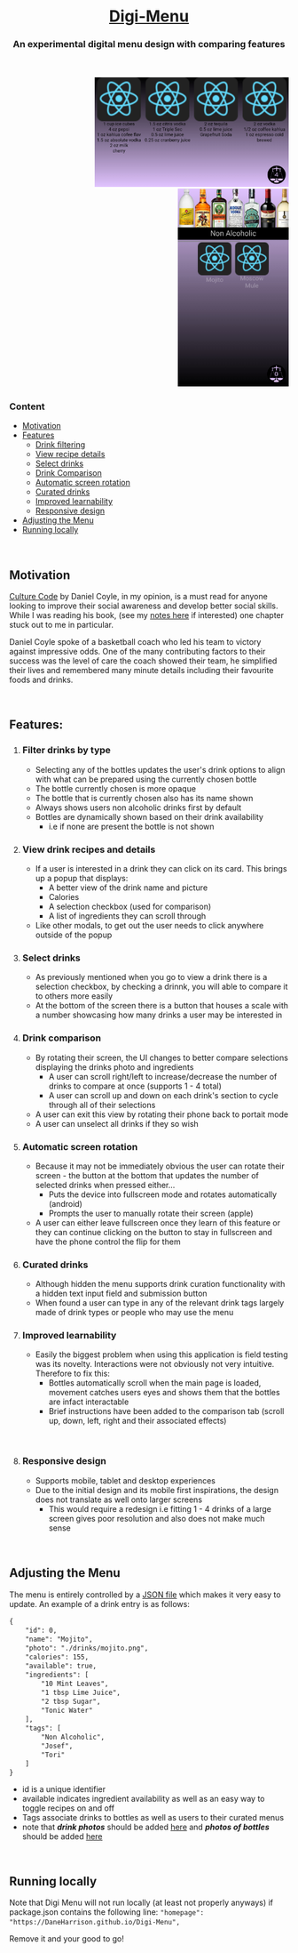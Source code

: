 <div align="center">
    <h1><b><a href="https://daneharrison.github.io/Digi-Menu/">Digi-Menu</a></b></h1>
<h3>An experimental digital menu design with comparing features</h3>
</div>

<br>
<br>

<div align='right'>
<img src='res/maxExpanderView.jpg' width='350px'/>
<img src='res/selectionView.jpg' width='200px'/>
</div>

### Content
- [Motivation](#motivation)
- [Features](#features)
    - [Drink filtering](#filter-drinks-by-type)
    - [View recipe details](#view-drink-recipes-and-details)
    - [Select drinks](#select-drinks)
    - [Drink Comparison](#drink-comparison)
    - [Automatic screen rotation](#automatic-screen-rotation)
    - [Curated drinks](#curated-drinks)
    - [Improved learnability](#improved-learnability)
    - [Responsive design](#responsive-design)
- [Adjusting the Menu](#adjusting-the-menu)
- [Running locally](#running-locally)

<br>

## Motivation
[Culture Code](https://www.amazon.ca/Culture-Code-Secrets-Highly-Successful/dp/0804176981) by Daniel Coyle, in my opinion, is a must read for anyone looking to improve their social awareness and develop better social skills. While I was reading his book, (see my [notes here](https://github.com/DaneHarrison/Hacker-Man/blob/main/think%20tank/communication/cultureCode.pdf) if interested) one chapter stuck out to me in particular. 

Daniel Coyle spoke of a basketball coach who led his team to victory against impressive odds. One of the many contributing factors to their success was the level of care the coach showed their team, he simplified their lives and remembered many minute details including their favourite foods and drinks.

<br>

## Features:
1. ### Filter drinks by type
    - Selecting any of the bottles updates the user's drink options to align with what can be prepared using the currently chosen bottle
    - The bottle currently chosen is more opaque
    - The bottle that is currently chosen also has its name shown
    - Always shows users non alcoholic drinks first by default
    - Bottles are dynamically shown based on their drink availability 
        - i.e if none are present the bottle is not shown

2. ### View drink recipes and details
    - If a user is interested in a drink they can click on its card. This brings up a popup that displays:
        - A better view of the drink name and picture
        - Calories
        - A selection checkbox (used for comparison)
        - A list of ingredients they can scroll through
    - Like other modals, to get out the user needs to click anywhere outside of the popup

3. ### Select drinks
    - As previously mentioned when you go to view a drink there is a selection checkbox, by checking a drinnk, you will able to compare it to others more easily 
    - At the bottom of the screen there is a button that houses a scale with a number showcasing how many drinks a user may be interested in

4. ### Drink comparison
    - By rotating their screen, the UI changes to better compare selections displaying the drinks photo and ingredients
        - A user can scroll right/left to increase/decrease the number of drinks to compare at once (supports 1 - 4 total)
        - A user can scroll up and down on each drink's section to cycle through all of their selections
    - A user can exit this view by rotating their phone back to portait mode 
    - A user can unselect all drinks if they so wish

5. ### Automatic screen rotation
    - Because it may not be immediately obvious the user can rotate their screen - the button at the bottom that updates the number of selected drinks when pressed either...
        - Puts the device into fullscreen mode and rotates automatically (android)
        - Prompts the user to manually rotate their screen (apple)
    - A user can either leave fullscreen once they learn of this feature or they can continue clicking on the button to stay in fullscreen and have the phone control the flip for them


6. ### Curated drinks
    - Although hidden the menu supports drink curation functionality with a hidden text input field and submission button
    - When found a user can type in any of the relevant drink tags largely made of drink types or people who may use the menu 

7. ### Improved learnability
    - Easily the biggest problem when using this application is field testing was its novelty. Interactions were not obviously not very intuitive. Therefore to fix this:
        - Bottles automatically scroll when the main page is loaded, movement catches users eyes and shows them that the bottles are infact interactable
        - Brief instructions have been added to the comparison tab (scroll up, down, left, right and their associated effects)

<br>

8. ### Responsive design
    - Supports mobile, tablet and desktop experiences
    - Due to the initial design and its mobile first inspirations, the design does not translate as well onto larger screens 
        - This would require a redesign i.e fitting 1 - 4 drinks of a large screen gives poor resolution and also does not make much sense

<br>

## Adjusting the Menu
The menu is entirely controlled by a [JSON file](https://github.com/DaneHarrison/Digi-Menu/blob/main/src/assets/menu.json) which makes it very easy to update. An example of a drink entry is as follows:

    {
        "id": 0,
        "name": "Mojito",
        "photo": "./drinks/mojito.png",
        "calories": 155,
        "available": true,
        "ingredients": [
            "10 Mint Leaves",
            "1 tbsp Lime Juice",
            "2 tbsp Sugar",
            "Tonic Water"
        ],
        "tags": [
            "Non Alcoholic",
            "Josef",
            "Tori"
        ]
    }

- id is a unique identifier
- available indicates ingredient availability as well as an easy way to toggle recipes on and off
- Tags associate drinks to bottles as well as users to their curated menus
- note that ***drink photos*** should be added [here](https://github.com/DaneHarrison/Digi-Menu/tree/main/public/drinks) and ***photos of bottles*** should be added [here](https://github.com/DaneHarrison/Digi-Menu/tree/main/public/bottles)

<br>

## Running locally
Note that Digi Menu will not run locally (at least not properly anyways) if package.json contains the following line: 
```"homepage": "https://DaneHarrison.github.io/Digi-Menu",```

Remove it and your good to go!